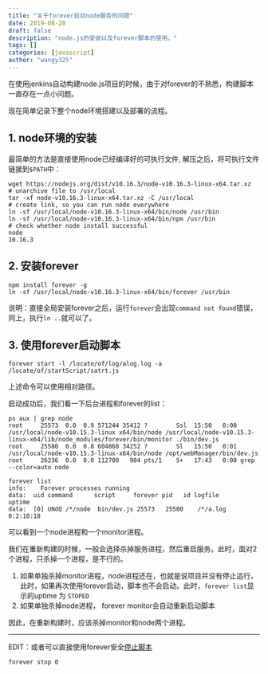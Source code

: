 ```yaml
---
title: "关于forever启动node服务的问题"
date: 2019-08-28
draft: false
description: "node.js的安装以及forever脚本的使用。"
tags: []
categories: [javascript]
author: "wangy325"
---
```



在使用jenkins自动构建node.js项目的时候，由于对forever的不熟悉，构建脚本一直存在一点小问题。

<!--more-->

现在简单记录下整个node环境搭建以及部署的流程。

## 1. node环境的安装

最简单的方法是直接使用node已经编译好的可执行文件, 解压之后，将可执行文件链接到`$PATH`中：

```
wget https://nodejs.org/dist/v10.16.3/node-v10.16.3-linux-x64.tar.xz
# unarchive file to /usr/local
tar -xf node-v10.16.3-linux-x64.tar.xz -C /usr/local
# create link, so you can run node everywhere
ln -sf /usr/local/node-v10.16.3-linux-x64/bin/node /usr/bin
ln -sf /usr/local/node-v10.16.3-linux-x64/bin/npm /usr/bin
# check whether node install successful
node
10.16.3
```

## 2. 安装forever

```shell
npm install forever -g
ln -sf /usr/local/node-v10.16.3-linux-x64/bin/forever /usr/bin
```

说明：直接全局安装forever之后，运行`forever`会出现`command not found`错误，同上，执行`ln ..`就可以了。

## 3. 使用forever启动脚本

```shell
forever start -l /locate/of/log/alog.log -a /locate/of/startScript/satrt.js
```

上述命令可以使用相对路径。

启动成功后，我们看一下后台进程和forever的list：

```shell
ps aux | grep node
root     25573  0.0  0.9 571244 35412 ?        Ssl  15:50   0:00 /usr/local/node-v10.15.3-linux x64/bin/node /usr/local/node-v10.15.3-linux-x64/lib/node_modules/forever/bin/monitor ./bin/dev.js
root     25580  0.0  0.8 604868 34252 ?        Sl   15:50   0:01 /usr/local/node-v10.15.3-linux-x64/bin/node /opt/webManager/bin/dev.js
root     26236  0.0  0.0 112708   984 pts/1    S+   17:43   0:00 grep --color=auto node

forever list
info:    Forever processes running
data:  uid command      script     forever pid   id logfile         uptime               
data:  [0] UNdQ /*/node  bin/dev.js 25573   25580    /*/a.log       0:2:18:18
```

可以看到一个node进程和一个monitor进程。

我们在重新构建的时候，一般会选择杀掉服务进程，然后重启服务。此时，面对2个进程，只杀掉一个进程，是不行的。

1. 如果单独杀掉monitor进程，node进程还在，也就是说项目并没有停止运行，此时，如果再次使用forever启动，脚本也不会启动。此时，`forever list`显示的uptime 为 `STOPED`
2. 如果单独杀掉node进程， forever monitor会自动重新启动脚本

因此，在重新构建时，应该杀掉monitor和node两个进程。

------

EDIT：或者可以直接使用forever安全[停止脚本](https://stackoverflow.com/questions/14556852/how-to-stop-node-js-application-using-forever-module-on-windows)

```shell
forever stop 0
```
